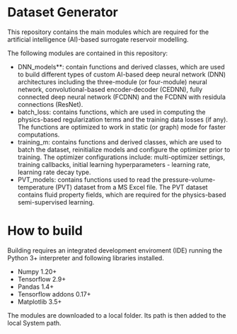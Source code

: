 # Dataset Generator
This repository contains the main modules which are required for the artificial intelligence (AI)-based surrogate reservoir modelling. 

The following modules are contained in this repository: 
 - DNN_models**: contain functions and derived classes, which are used to build different types of custom AI-based deep neural network (DNN) architectures including the three-module (or four-module) neural network, 
 convolutional-based encoder-decoder (CEDNN), fully connected deep neural network (FCDNN) and the FCDNN with residula connections (ResNet).
 - batch_loss: contains functions, which are used in computing the physics-based regularization terms and the training data losses (if any). The functions are optimized to work in static (or graph) mode for faster computations.   
 - training_m: contains functions and derived classes, which are used to batch the dataset, reinitialize models and configure the optimizer prior to training. The optimizer configurations include: multi-optimizer settings, training callbacks, initial learning hyperparameters - learning rate, learning rate decay type. 
 - PVT_models: contains functions used to read the pressure-volume-temperature (PVT) dataset from a MS Excel file. The PVT dataset contains fluid property fields, which are required for the physics-based semi-supervised learning. 

# How to build
Building requires an integrated development enviroment (IDE) running the Python 3+ interpreter and following libraries installed.
 - Numpy 1.20+
 - Tensorflow 2.9+
 - Pandas 1.4+
 - Tensorflow addons 0.17+
 - Matplotlib 3.5+
 
The modules are downloaded to a local folder. Its path is then added to the local System path. 

